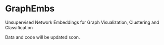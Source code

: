 # GraphEmbs
Unsupervised Network Embeddings for Graph Visualization, Clustering and Classification


Data and code will be updated soon.
